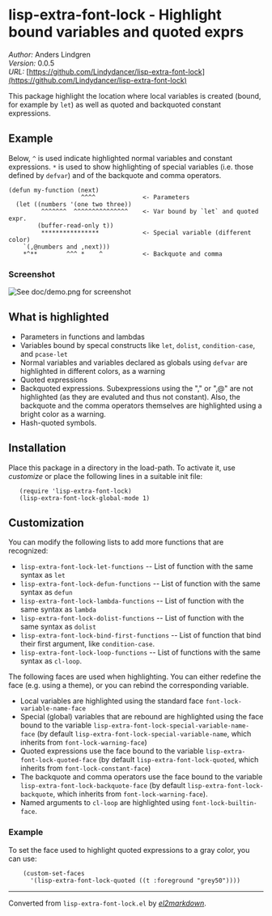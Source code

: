 # lisp-extra-font-lock - Highlight bound variables and quoted exprs

*Author:* Anders Lindgren<br>
*Version:* 0.0.5<br>
*URL:* [https://github.com/Lindydancer/lisp-extra-font-lock](https://github.com/Lindydancer/lisp-extra-font-lock)<br>

This package highlight the location where local variables is
created (bound, for example by `let`) as well as quoted and
backquoted constant expressions.

## Example

Below, `^` is used indicate highlighted normal variables and
constant expressions. `*` is used to show highlighting of special
variables (i.e. those defined by `defvar`) and of the backquote and
comma operators.

    (defun my-function (next)
                        ^^^^             <- Parameters
      (let ((numbers '(one two three))
             ^^^^^^^  ^^^^^^^^^^^^^^^    <- Var bound by `let` and quoted expr.
            (buffer-read-only t))
             ****************            <- Special variable (different color)
        `(,@numbers and ,next)))
        *^**        ^^^ *    ^           <- Backquote and comma

### Screenshot

![See doc/demo.png for screenshot](doc/demo.png)

## What is highlighted

* Parameters in functions and lambdas
* Variables bound by specal constructs like `let`, `dolist`,
  `condition-case`, and `pcase-let`
* Normal variables and variables declared as globals using `defvar`
  are highlighted in different colors, as a warning
* Quoted expressions
* Backquoted expressions. Subexpressions using the "," or ",@" are
  not highlighted (as they are evaluted and thus not constant).
  Also, the backquote and the comma operators themselves are
  highlighted using a bright color as a warning.
* Hash-quoted symbols.

## Installation

Place this package in a directory in the load-path. To activate it,
use *customize* or place the following lines in a suitable init
file:

       (require 'lisp-extra-font-lock)
       (lisp-extra-font-lock-global-mode 1)

## Customization

You can modify the following lists to add more functions that are
recognized:

* `lisp-extra-font-lock-let-functions` -- List of function with the
  same syntax as `let`
* `lisp-extra-font-lock-defun-functions` -- List of function with
  the same syntax as `defun`
* `lisp-extra-font-lock-lambda-functions` -- List of function with
  the same syntax as `lambda`
* `lisp-extra-font-lock-dolist-functions` -- List of function with
  the same syntax as `dolist`
* `lisp-extra-font-lock-bind-first-functions` -- List of function
  that bind their first argument, like `condition-case`.
* `lisp-extra-font-lock-loop-functions` -- List of functions with
  the same syntax as `cl-loop`.

The following faces are used when highlighting. You can either
redefine the face (e.g. using a theme), or you can rebind the
corresponding variable.

* Local variables are highlighted using the standard face
  `font-lock-variable-name-face`
* Special (global) variables that are rebound are highlighted using
  the face bound to the variable
  `lisp-extra-font-lock-special-variable-name-face` (by default
  `lisp-extra-font-lock-special-variable-name`, which inherits from
  `font-lock-warning-face`)
* Quoted expressions use the face bound to the variable
  `lisp-extra-font-lock-quoted-face` (by default
  `lisp-extra-font-lock-quoted`, which inherits from
  `font-lock-constant-face`)
* The backquote and comma operators use the face bound to the
  variable `lisp-extra-font-lock-backquote-face` (by default
  `lisp-extra-font-lock-backquote`, which inherits from
  `font-lock-warning-face`).
* Named arguments to `cl-loop` are highlighted using
  `font-lock-builtin-face`.

### Example

To set the face used to highlight quoted expressions to a gray
color, you can use:

        (custom-set-faces
          '(lisp-extra-font-lock-quoted ((t :foreground "grey50"))))


---
Converted from `lisp-extra-font-lock.el` by [*el2markdown*](https://github.com/Lindydancer/el2markdown).
